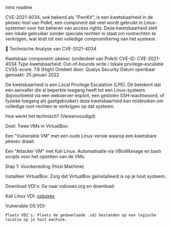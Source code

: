 intro readme

CVE-2021-4034, ook bekend als "PwnKit", is een kwetsbaarheid in de pkexec-tool van Polkit, een component dat veel wordt gebruikt in Linux-systemen voor het beheren van access rights. Deze kwetsbaarheid stelt een lokale gebruiker zonder speciale rechten in staat om rootrechten te verkrijgen, wat leidt tot een volledige compromittering van het systeem.

🧠 Technische Analyse van CVE-2021-4034

Kwetsbaar component: pkexec (onderdeel van Polkit)
CVE-ID: CVE-2021-4034
Type kwetsbaarheid: Out-of-bounds write / lokale privilege-escalatie
CVSS-score: 7.8 (High)
Ontdekt door: Qualys Security
Datum openbaar gemaakt: 25 januari 2022

De kwetsbaarheid is een Local Privilege Escalation (LPE). Dit betekent dat een aanvaller die al beperkte toegang heeft tot een Linux-systeem (bijvoorbeeld via een webserver-exploit, een gestolen SSH-wachtwoord, of fysieke toegang als gastgebruiker) deze kwetsbaarheid kan misbruiken om volledige root-rechten te verkrijgen op dat systeem.

Hoe werkt het technisch? (Vereenvoudigd)

Doel: Twee VMs in VirtualBox:

Een "Vulnerable VM" met een oude Linux-versie waarop een kwetsbare pkexec draait.

Een "Attacker VM" met Kali Linux.
Automatisatie via VBoxManage en bash scripts voor het opzetten van de VMs.

Stap 1: Voorbereiding (Host Machine)

Installeer VirtualBox: Zorg dat VirtualBox geïnstalleerd is op je host systeem.

Download VDI's: Ga naar osboxes.org en download:

Kali Linux VDI: [osboxes](https://www.osboxes.org/kali-linux/)

Vulnerable OS VDI:

    Plaats VDI's: Plaats de gedownloade .vdi bestanden op een logische locatie op je host machine.
